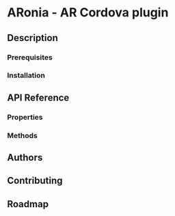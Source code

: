 # ARonia - AR Cordova plugin

## Description

### Prerequisites 

### Installation

## API Reference

### Properties

### Methods

## Authors 

## Contributing

## Roadmap